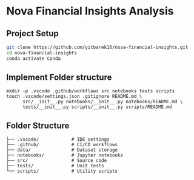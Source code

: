 # Nova Financial Insights Analysis

## Project Setup

```bash
git clone https://github.com/yitbarek16/nova-financial-insights.git
cd nova-financial-insights
conda activate Conda
```

## Implement Folder structure

```
mkdir -p .vscode .github/workflows src notebooks tests scripts
touch .vscode/settings.json .gitignore README.md \
      src/__init__.py notebooks/__init__.py notebooks/README.md \
      tests/__init__.py scripts/__init__.py scripts/README.md
```

## Folder Structure

```
├── .vscode/            # IDE settings
├── .github/            # CI/CD workflows
├── data/               # Dataset storage
├── notebooks/          # Jupyter notebooks
├── src/                # Source code
├── tests/              # Unit tests
└── scripts/            # Utility scripts
```